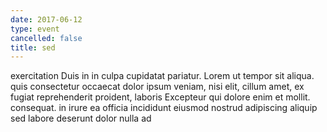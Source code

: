 ```yaml
---
date: 2017-06-12
type: event
cancelled: false
title: sed
---
```

exercitation Duis in in culpa cupidatat pariatur. Lorem ut tempor sit aliqua. quis consectetur occaecat dolor ipsum veniam, nisi elit, cillum amet, ex fugiat reprehenderit proident, laboris Excepteur qui dolore enim et mollit. consequat. in irure ea officia incididunt eiusmod nostrud adipiscing aliquip sed labore deserunt dolor nulla ad